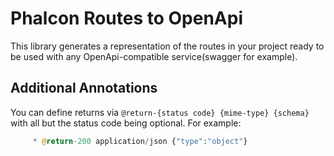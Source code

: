 # Phalcon Routes to OpenApi

This library generates a representation of the routes in your project ready to be used with any OpenApi-compatible service(swagger for example).

## Additional Annotations

You can define returns via `@return-{status code} {mime-type} {schema}` with all but the status code being optional. For example:

```php
     * @return-200 application/json {"type":"object"}
```